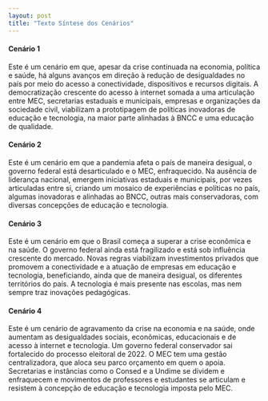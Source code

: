 ```yaml
---
layout: post
title: "Texto Síntese dos Cenários"
---
```



#### Cenário 1

Este é um cenário em que, apesar da crise continuada na economia, política e saúde, há alguns avanços em direção à redução de desigualdades no país por meio do acesso a conectividade, dispositivos e recursos digitais. A democratização crescente do acesso à internet somada a uma articulação entre MEC, secretarias estaduais e municipais, empresas e organizações da sociedade civil, viabilizam a prototipagem de políticas inovadoras de educação e tecnologia, na maior parte alinhadas à BNCC e uma educação de qualidade.  


#### Cenário 2

Este é um cenário em que a pandemia afeta o país de maneira desigual, o governo federal está desarticulado e o MEC, enfraquecido. Na ausência de liderança nacional, emergem iniciativas estaduais e municipais, por vezes articuladas entre si, criando um mosaico de experiências e políticas no país, algumas inovadoras e alinhadas ao BNCC, outras mais conservadoras, com diversas concepções de educação e tecnologia. 

#### Cenário 3

Este é um cenário em que o Brasil começa a superar a crise econômica e na saúde. O governo federal ainda está fragilizado e está sob influência crescente do mercado. Novas regras viabilizam investimentos privados que promovem a conectividade e a atuação de empresas em educação e tecnologia, beneficiando, ainda que de maneira desigual, os diferentes territórios do país. A tecnologia é mais presente nas escolas, mas nem sempre traz inovações pedagógicas.


#### Cenário 4

Este é um cenário de agravamento da crise na economia e na saúde, onde aumentam as desigualdades sociais, econômicas, educacionais e de acesso à internet e tecnologia. Um governo federal conservador sai fortalecido do processo eleitoral de 2022. O MEC tem uma gestão centralizadora, que aloca seu parco orçamento em quem o apoia. Secretarias e instâncias como o Consed e a Undime se dividem e enfraquecem e movimentos de professores e estudantes se articulam e resistem à concepção de educação e tecnologia imposta pelo MEC.




